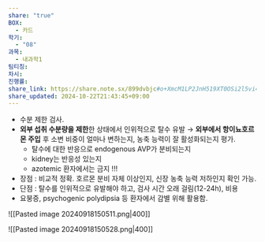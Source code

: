 ```yaml
---
share: "true"
BOX:
  - 카드
학기:
  - "08"
과목:
  - 내과학1
팀티칭: 
차시: 
진행률: 
share_link: https://share.note.sx/899dvbjc#o+XmcM1LP2JnH519XT0OSi2l5vi4tPaXpMACQOR3E0A
share_updated: 2024-10-22T21:43:45+09:00
---
```


- 수분 제한 검사.
- **외부 섭취 수분량을 제한**한 상태에서 인위적으로 탈수 유발 → **외부에서 항이뇨호르몬 주입** 후 소변 비중이 얼마나 변하는지, 농축 능력이 잘 활성화되는지 평가.
	- 탈수에 대한 반응으로 endogenous AVP가 분비되는지
	- kidney는 반응성 있는지
	- azotemic 환자에서는 금지 !!!
- 장점 : 비교적 정확. 호르몬 분비 자체 이상인지, 신장 농축 능력 저하인지 확인 가능.
- 단점 : 탈수를 인위적으로 유발해야 하고, 검사 시간 오래 걸림(12-24h), 비용
- 요붕증, psychogenic polydipsia 등 환자에서 감별 위해 활용함.

![[Pasted image 20240918150511.png|400]]

![[Pasted image 20240918150528.png|400]]
